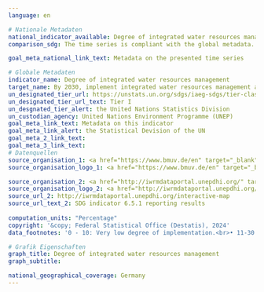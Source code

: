 ```yaml
---
language: en    

# Nationale Metadaten    
national_indicator_available: Degree of integrated water resources management implementation    
comparison_sdg: The time series is compliant with the global metadata.    

goal_meta_national_link_text: Metadata on the presented time series    

# Globale Metadaten    
indicator_name: Degree of integrated water resources management    
target_name: By 2030, implement integrated water resources management at all levels, including through transboundary cooperation as appropriate    
un_designated_tier_url: https://unstats.un.org/sdgs/iaeg-sdgs/tier-classification/    
un_designated_tier_url_text: Tier I    
un_desgnated_tier_alert: the United Nations Statistics Division    
un_custodian_agency: United Nations Environment Programme (UNEP)    
goal_meta_link_text: Metadata on this indicator    
goal_meta_link_alert: the Statistical Devision of the UN    
goal_meta_2_link_text:     
goal_meta_3_link_text:         
# Datenquellen
source_organisation_1: <a href="https://www.bmuv.de/en" target="_blank"> Federal Ministry for the Environment, Nature Conservation, Nuclear Safety and Consumer Protection </a>
source_organisation_logo_1: <a href="https://www.bmuv.de/en" target="_blank"><img src="https://sdg-indikatoren.de/public/OrgImgEn/bmuv.png" alt="Logo bmuv" style="height:60px; width:148px"/></a>

source_organisation_2: <a href="http://iwrmdataportal.unepdhi.org/" target="_blank"> Integrated Water Resources Management (IWRM) </a>
source_organisation_logo_2: <a href="http://iwrmdataportal.unepdhi.org/" target="_blank"><img src="https://sdg-indikatoren.de/public/OrgImgEn/iwrm.png" alt="Logo iwrm" style="height:60px; width:148px"/></a>
source_url_2: http://iwrmdataportal.unepdhi.org/interactive-map
source_url_text_2: SDG indicator 6.5.1 reporting results
    
computation_units: "Percentage"    
copyright: '&copy; Federal Statistical Office (Destatis), 2024'    
data_footnotes: '0 - 10: Very low degree of implementation.<br>• 11-30: Low degree of implementation.<br>• 31 - 50: Medium-low degree of implementation.<br>• 51 - 70: Medium-high degree of implementation.<br>• 71 - 90: High degree of implementation.<br>• 91 - 100: Very high degree of implementation.'    

# Grafik Eigenschaften    
graph_title: Degree of integrated water resources management
graph_subtitle:     

national_geographical_coverage: Germany    
---
```


<span></span>